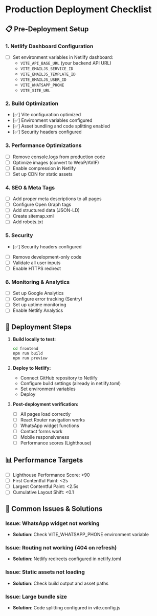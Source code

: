# Production Deployment Checklist

## 📋 Pre-Deployment Setup

### 1. Netlify Dashboard Configuration
- [ ] Set environment variables in Netlify dashboard:
  - `VITE_API_BASE_URL` (your backend API URL)
  - `VITE_EMAILJS_SERVICE_ID`
  - `VITE_EMAILJS_TEMPLATE_ID` 
  - `VITE_EMAILJS_USER_ID`
  - `VITE_WHATSAPP_PHONE`
  - `VITE_SITE_URL`

### 2. Build Optimization
- [✅] Vite configuration optimized
- [✅] Environment variables configured
- [✅] Asset bundling and code splitting enabled
- [✅] Security headers configured

### 3. Performance Optimizations
- [ ] Remove console.logs from production code
- [ ] Optimize images (convert to WebP/AVIF)
- [ ] Enable compression in Netlify
- [ ] Set up CDN for static assets

### 4. SEO & Meta Tags
- [ ] Add proper meta descriptions to all pages
- [ ] Configure Open Graph tags
- [ ] Add structured data (JSON-LD)
- [ ] Create sitemap.xml
- [ ] Add robots.txt

### 5. Security
- [✅] Security headers configured
- [ ] Remove development-only code
- [ ] Validate all user inputs
- [ ] Enable HTTPS redirect

### 6. Monitoring & Analytics
- [ ] Set up Google Analytics
- [ ] Configure error tracking (Sentry)
- [ ] Set up uptime monitoring
- [ ] Enable Netlify Analytics

## 🚀 Deployment Steps

1. **Build locally to test:**
   ```bash
   cd frontend
   npm run build
   npm run preview
   ```

2. **Deploy to Netlify:**
   - Connect GitHub repository to Netlify
   - Configure build settings (already in netlify.toml)
   - Set environment variables
   - Deploy

3. **Post-deployment verification:**
   - [ ] All pages load correctly
   - [ ] React Router navigation works
   - [ ] WhatsApp widget functions
   - [ ] Contact forms work
   - [ ] Mobile responsiveness
   - [ ] Performance scores (Lighthouse)

## 📊 Performance Targets
- [ ] Lighthouse Performance Score: >90
- [ ] First Contentful Paint: <2s
- [ ] Largest Contentful Paint: <2.5s
- [ ] Cumulative Layout Shift: <0.1

## 🔧 Common Issues & Solutions

### Issue: WhatsApp widget not working
- **Solution**: Check VITE_WHATSAPP_PHONE environment variable

### Issue: Routing not working (404 on refresh)
- **Solution**: Netlify redirects configured in netlify.toml

### Issue: Static assets not loading
- **Solution**: Check build output and asset paths

### Issue: Large bundle size
- **Solution**: Code splitting configured in vite.config.js